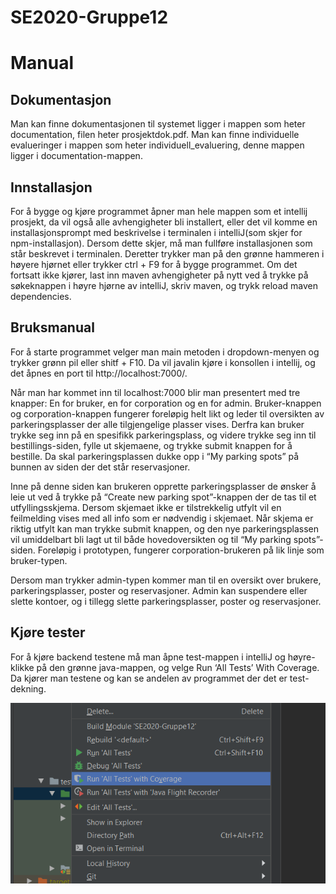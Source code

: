 # SE2020-Gruppe12

# Manual

## Dokumentasjon
Man kan finne dokumentasjonen til systemet ligger i mappen som heter documentation, filen heter prosjektdok.pdf.
Man kan finne individuelle evalueringer i mappen som heter individuell_evaluering, denne mappen ligger i documentation-mappen.

## Innstallasjon
For å bygge og kjøre programmet åpner man hele mappen som et intellij prosjekt, da vil også alle avhengigheter bli installert, eller det vil komme en installasjonsprompt med beskrivelse i terminalen i  intelliJ(som skjer for npm-installasjon). Dersom dette skjer, må man fullføre installasjonen som står beskrevet i terminalen. Deretter trykker man på den grønne hammeren i høyere hjørnet eller trykker ctrl + F9 for å bygge programmet. Om det fortsatt ikke kjører, last inn maven avhengigheter på nytt ved å trykke på søkeknappen i høyre hjørne av intelliJ, skriv maven, og trykk reload maven dependencies.

## Bruksmanual
For å starte programmet velger man main metoden i dropdown-menyen og trykker grønn pil eller shitf + F10. Da vil javalin kjøre i konsollen i intellij, og det åpnes en port til http://localhost:7000/.

Når man har kommet inn til localhost:7000 blir man presentert med tre knapper: En for bruker, en for corporation og en for admin. Bruker-knappen og corporation-knappen fungerer foreløpig helt likt og leder til oversikten av parkeringsplasser der alle tilgjengelige plasser vises. Derfra kan bruker trykke seg inn på en spesifikk parkeringsplass, og videre trykke seg inn til bestillings-siden, fylle ut skjemaene, og trykke submit knappen for å bestille. Da skal parkeringsplassen dukke opp i “My parking spots” på bunnen av siden der det står reservasjoner.

Inne på denne siden kan brukeren opprette parkeringsplasser de ønsker å leie ut ved å trykke på “Create new parking spot”-knappen der de tas til et utfyllingsskjema. Dersom skjemaet ikke er tilstrekkelig utfylt vil en feilmelding vises med all info som er nødvendig i skjemaet. Når skjema er riktig utfylt kan man trykke submit knappen, og den nye parkeringsplassen vil umiddelbart bli lagt ut til både hovedoversikten og til “My parking spots”-siden. Foreløpig i prototypen, fungerer corporation-brukeren på lik linje som bruker-typen.

Dersom man trykker admin-typen kommer man til en oversikt over brukere, parkeringsplasser, poster og reservasjoner. Admin kan suspendere eller slette kontoer, og i tillegg slette parkeringsplasser, poster og reservasjoner.

## Kjøre tester
For å kjøre backend testene må man åpne test-mappen i intelliJ og høyre-klikke på den grønne java-mappen, og velge Run ‘All Tests’ With Coverage. Da kjører man testene og kan se andelen av programmet der det er test-dekning.

<img src="./documentation/latex/bilder/prototypen/testveiledning.png" alt="Bildet viser hvor man finner Run test with coverage">
